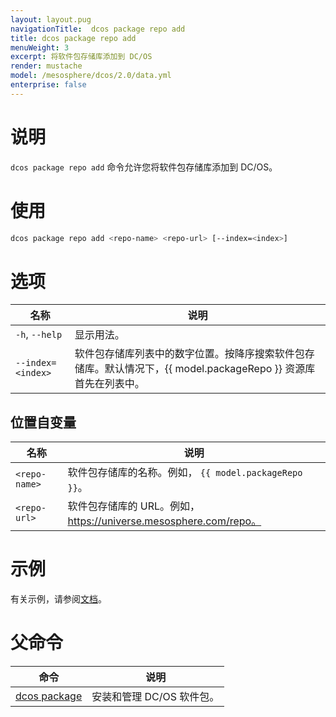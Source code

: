 ```yaml
---
layout: layout.pug
navigationTitle:  dcos package repo add
title: dcos package repo add
menuWeight: 3
excerpt: 将软件包存储库添加到 DC/OS
render: mustache
model: /mesosphere/dcos/2.0/data.yml
enterprise: false
---
```


# 说明
`dcos package repo add` 命令允许您将软件包存储库添加到 DC/OS。

# 使用

```bash
dcos package repo add <repo-name> <repo-url> [--index=<index>]
```

# 选项

| 名称 | 说明 |
|---------|-------------|
| `-h`, `--help` | 显示用法。|
| `--index=<index>` | 软件包存储库列表中的数字位置。按降序搜索软件包存储库。默认情况下，{{ model.packageRepo }} 资源库首先在列表中。 |

## 位置自变量

| 名称 | 说明 |
|---------|-------------|
| `<repo-name>` | 软件包存储库的名称。例如， `{{ model.packageRepo }}`。|
| `<repo-url>` | 软件包存储库的 URL。例如，https://universe.mesosphere.com/repo。|


# 示例

有关示例，请参阅[文档](/mesosphere/dcos/cn/2.0/administering-clusters/package-registry/)。

# 父命令

| 命令 | 说明 |
|---------|-------------|
| [dcos package](/mesosphere/dcos/cn/2.0/cli/command-reference/dcos-package/) | 安装和管理 DC/OS 软件包。|
